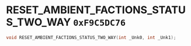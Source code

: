 # RESET_AMBIENT_FACTIONS_STATUS_TWO_WAY `0xF9C5DC76`

```cpp
void RESET_AMBIENT_FACTIONS_STATUS_TWO_WAY(int _Unk0, int _Unk1);
```